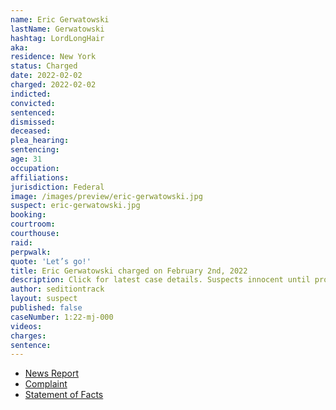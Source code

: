 ```yaml
---
name: Eric Gerwatowski
lastName: Gerwatowski
hashtag: LordLongHair
aka:
residence: New York
status: Charged
date: 2022-02-02
charged: 2022-02-02
indicted:
convicted:
sentenced:
dismissed:
deceased:
plea_hearing:
sentencing:
age: 31
occupation:
affiliations:
jurisdiction: Federal
image: /images/preview/eric-gerwatowski.jpg
suspect: eric-gerwatowski.jpg
booking:
courtroom:
courthouse:
raid:
perpwalk:
quote: 'Let’s go!'
title: Eric Gerwatowski charged on February 2nd, 2022
description: Click for latest case details. Suspects innocent until proven guilty.
author: seditiontrack
layout: suspect
published: false
caseNumber: 1:22-mj-000
videos:
charges:
sentence:
---
```

- [News Report](https://www.newsweek.com/feds-arrest-jan-6-rioter-who-allegedly-grabbed-door-shouted-lets-go-1677359)
- [Complaint](https://www.justice.gov/usao-dc/case-multi-defendant/file/1470321/download)
- [Statement of Facts](https://www.justice.gov/usao-dc/case-multi-defendant/file/1470326/download)

